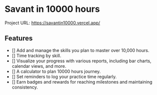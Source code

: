 # Savant in 10000 hours

Project URL: https://savantin10000.vercel.app/

## Features

- [] Add and manage the skills you plan to master over 10,000 hours.
- [] Time tracking by skill.
- [] Visualize your progress with various reports, including bar charts, calendar views, and more.
- [] A calculator to plan 10000 hours journey.
- [] Set reminders to log your practice time regularly.
- [] Earn badges and rewards for reaching milestones and maintaining consistency.

